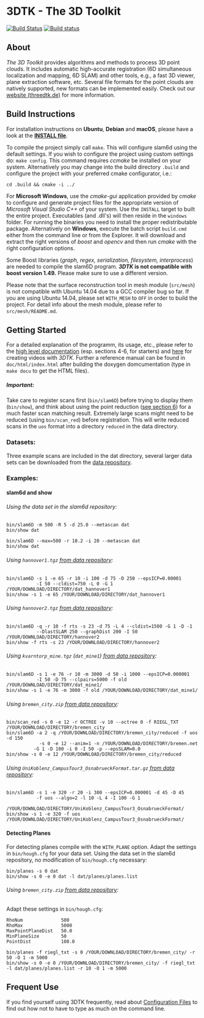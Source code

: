 # 3DTK - The 3D Toolkit

[![Build Status](https://travis-ci.org/3DTK/3DTK.svg?branch=master)](https://travis-ci.org/3DTK/3DTK)
[![Build status](https://ci.appveyor.com/api/projects/status/7f8n86ed859vw8j4/branch/master?svg=true)](https://ci.appveyor.com/project/josch/3dtk/branch/master)

## About
_The 3D Toolkit_ provides algorithms and methods to process 3D point clouds. It includes automatic high-accurate registration (6D simultaneous localization and mapping, 6D SLAM) and other tools, e.g., a fast 3D viewer, plane extraction software, etc. Several file formats for the point clouds are natively supported, new formats can be implemented easily. Check out our [website (threedtk.de)](http://threedtk.de) for more information.

## Build Instructions
For installation instructions on **Ubuntu**, **Debian** and **macOS**, please have a look at the [**INSTALL file**](INSTALL.md).

To compile the project simply call `make`. This will configure slam6d using the default settings. If you wish to configure the project using custom settings do: `make config`. This command requires _ccmake_ be installed on your system.  Alternatively you may change into the build directory `.build` and configure the project with your preferred cmake configurator, i.e.:
```
cd .build && cmake -i ../
```
For **Microsoft Windows**, use the _cmake-gui_ application provided by _cmake_ to configure and generate project files for the appropriate version of _Microsoft Visual Studio C++_ of your system. Use the `INSTALL`  target to built the entire project.  Executables (and .dll's) will then reside in the `windows` folder. For running the binaries you need to install the proper redistributable package.
Alternatively on **Windows**, execute the batch script `build.cmd` either from the command line or from the Explorer. It will download and extract the right versions of _boost_ and _opencv_ and then run _cmake_ with the right configuration options.

Some Boost libraries (_graph, regex, serialization, filesystem, interprocess_) are needed to compile the slam6D program. **_3DTK_ is not compatible with boost version 1.49.** Please make sure to use a different version.

Please note that the surface reconstruction tool in mesh module (`src/mesh`) is not compatible with Ubuntu 14.04 due to a GCC compiler bug so far. If you are using Ubuntu 14.04, please set `WITH_MESH` to `OFF` in order to build the project. For detail info about the mesh module, please refer to `src/mesh/README.md`.

## Getting Started
For a detailed explanation of the programm, its usage, etc., please refer to the [high level documentation](doc/documentation_HL.pdf) (esp. sections 4-6, for starters) and [here](doc/3d_video.md) for creating videos with _3DTK_. Further a reference manual can be found in `doc/html/index.html` after building the doxygen domcumentation (type in `make docu` to get the HTML files).

##### Important:
Take care to register scans first (`bin/slam6D`) before trying to display them (`bin/show`), and think about using the point reduction ([see section 6](doc/documentation_HL.pdf)) for a much faster scan matching result. Extremely large scans might need to be reduced (using `bin/scan_red`) before registration. This will write reduced scans in the `uos` format into a directory `reduced` in the data directory.

### Datasets:
Three example scans are included in the dat directory, several larger data sets can be downloaded from the [data repository](http://kos.informatik.uni-osnabrueck.de/3Dscans/).

### Examples:
#### slam6d and show
###### Using the data set in the slam6d repository:
```
bin/slam6D -m 500 -R 5 -d 25.0 --metascan dat
bin/show dat
```
```
bin/slam6D --max=500 -r 10.2 -i 20 --metascan dat
bin/show dat
```

###### Using `hannover1.tgz` [from data repository](http://kos.informatik.uni-osnabrueck.de/3Dscans/):
```
bin/slam6D -s 1 -e 65 -r 10 -i 100 -d 75 -D 250 --epsICP=0.00001
           -I 50 --cldist=750 -L 0 -G 1 /YOUR/DOWNLOAD/DIRECTORY/dat_hannover1
bin/show -s 1 -e 65 /YOUR/DOWNLOAD/DIRECTORY/dat_hannover1
```

###### Using `hannover2.tgz` [from data repository](http://kos.informatik.uni-osnabrueck.de/3Dscans/):
```
bin/slam6D -q -r 10 -f rts -s 23 -d 75 -L 4 --cldist=1500 -G 1 -D -1
           --DlastSLAM 250 --graphDist 200 -I 50 /YOUR/DOWNLOAD/DIRECTORY/hannover2
bin/show -f rts -s 23 /YOUR/DOWNLOAD/DIRECTORY/hannover2
```

###### Using `kvarntorp_mine.tgz` (`dat_mine1`) [from data repository](http://kos.informatik.uni-osnabrueck.de/3Dscans/):
```
bin/slam6D -s 1 -e 76 -r 10 -m 3000 -d 50 -i 1000 --epsICP=0.000001
           -I 50 -D 75 --clpairs=5000 -f old /YOUR/DOWNLOAD/DIRECTORY/dat_mine1/
bin/show -s 1 -e 76 -m 3000 -f old /YOUR/DOWNLOAD/DIRECTORY/dat_mine1/
```

###### Using `bremen_city.zip` [from data repository](http://kos.informatik.uni-osnabrueck.de/3Dscans/):
```
bin/scan_red -s 0 -e 12 -r OCTREE -v 10 --octree 0 -f RIEGL_TXT /YOUR/DOWNLOAD/DIRECTORY/bremen_city
bin/slam6D -a 2 -q /YOUR/DOWNLOAD/DIRECTORY/bremen_city/reduced -f uos -d 150
            -s 0 -e 12 --anim=1 -n /YOUR/DOWNLOAD/DIRECTORY/bremen.net
		  -G 1 -D 100 -i 0 -I 50 -p --epsSLAM=0.0
bin/show -s 0 -e 12 /YOUR/DOWNLOAD/DIRECTORY/bremen_city/reduced
```

###### Using `UniKoblenz_CampusTour3_OsnabrueckFormat.tar.gz` [from data repository](http://kos.informatik.uni-osnabrueck.de/3Dscans/):
```
bin/slam6D -s 1 -e 320 -r 20 -i 300 --epsICP=0.000001 -d 45 -D 45
           -f uos --algo=2 -l 10 -L 4 -I 100 -G 1
           /YOUR/DOWNLOAD/DIRECTORY/UniKoblenz_CampusTour3_OsnabrueckFormat/
bin/show -s 1 -e 320 -f uos /YOUR/DOWNLOAD/DIRECTORY/UniKoblenz_CampusTour3_OsnabrueckFormat/
```

#### Detecting Planes
For detecting planes compile with the `WITH_PLANE` option. Adapt the settings in `bin/hough.cfg` for your data set.
Using the data set in the slam6d repository, no modification of `bin/hough.cfg` necessary:
```
bin/planes -s 0 dat
bin/show -s 0 -e 0 dat -l dat/planes/planes.list
```

###### Using `bremen_city.zip` [from data repository](http://kos.informatik.uni-osnabrueck.de/3Dscans/):
Adapt these settings in `bin/hough.cfg`:
```
RhoNum              500
RhoMax              5000
MaxPointPlaneDist   50.0
MinPlaneSize        50
PointDist           100.0
```
```
bin/planes -f riegl_txt -s 0 /YOUR/DOWNLOAD/DIRECTORY/bremen_city/ -r 50 -O 1 -m 5000
bin/show -s 0 -e 0 /YOUR/DOWNLOAD/DIRECTORY/bremen_city/ -f riegl_txt -l dat/planes/planes.list -r 10 -O 1 -m 5000
```

## Frequent Use

If you find yourself using 3DTK frequently, read about [Configuration Files](doc/Configuration%20Files.md) to find out how not to have to type as much on the command line.
